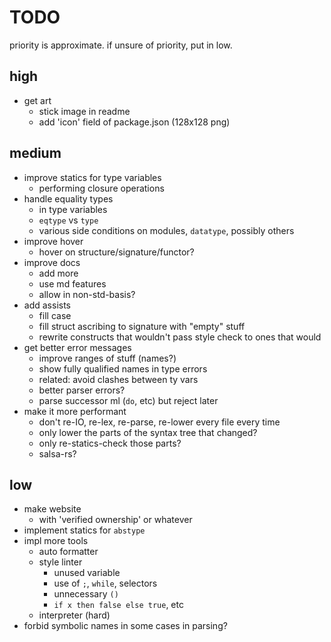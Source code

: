 # TODO

priority is approximate. if unsure of priority, put in low.

## high

- get art
  - stick image in readme
  - add 'icon' field of package.json (128x128 png)

## medium

- improve statics for type variables
  - performing closure operations
- handle equality types
  - in type variables
  - `eqtype` vs `type`
  - various side conditions on modules, `datatype`, possibly others
- improve hover
  - hover on structure/signature/functor?
- improve docs
  - add more
  - use md features
  - allow in non-std-basis?
- add assists
  - fill case
  - fill struct ascribing to signature with "empty" stuff
  - rewrite constructs that wouldn't pass style check to ones that would
- get better error messages
  - improve ranges of stuff (names?)
  - show fully qualified names in type errors
  - related: avoid clashes between ty vars
  - better parser errors?
  - parse successor ml (`do`, etc) but reject later
- make it more performant
  - don't re-IO, re-lex, re-parse, re-lower every file every time
  - only lower the parts of the syntax tree that changed?
  - only re-statics-check those parts?
  - salsa-rs?

## low

- make website
  - with 'verified ownership' or whatever
- implement statics for `abstype`
- impl more tools
  - auto formatter
  - style linter
    - unused variable
    - use of `;`, `while`, selectors
    - unnecessary `()`
    - `if x then false else true`, etc
  - interpreter (hard)
- forbid symbolic names in some cases in parsing?
